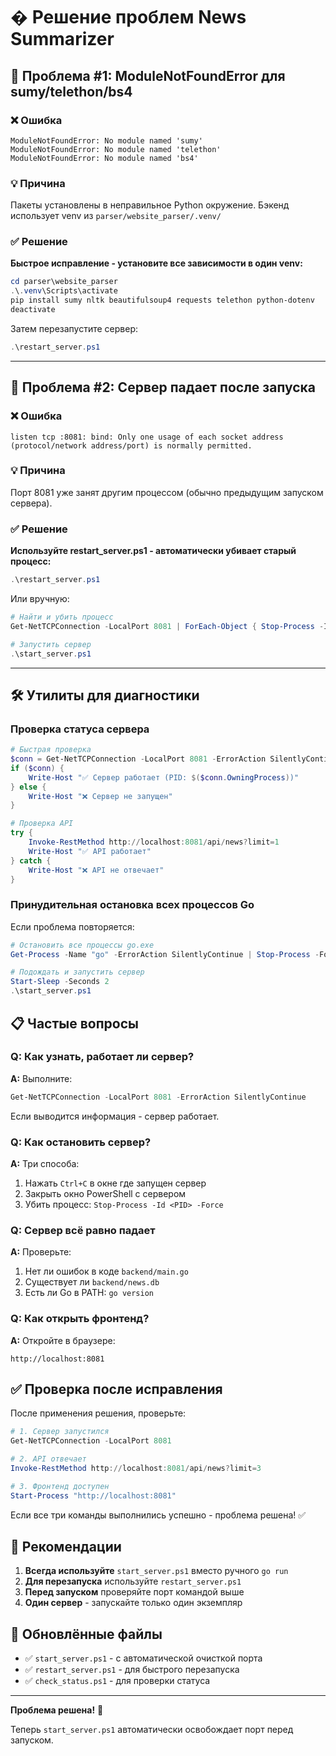 # � Решение проблем News Summarizer

## 🔴 Проблема #1: ModuleNotFoundError для sumy/telethon/bs4

### ❌ Ошибка
```
ModuleNotFoundError: No module named 'sumy'
ModuleNotFoundError: No module named 'telethon'
ModuleNotFoundError: No module named 'bs4'
```

### 💡 Причина
Пакеты установлены в неправильное Python окружение. Бэкенд использует venv из `parser/website_parser/.venv/`

### ✅ Решение

**Быстрое исправление - установите все зависимости в один venv:**

```powershell
cd parser\website_parser
.\.venv\Scripts\activate
pip install sumy nltk beautifulsoup4 requests telethon python-dotenv
deactivate
```

Затем перезапустите сервер:
```powershell
.\restart_server.ps1
```

---

## 🔴 Проблема #2: Сервер падает после запуска

### ❌ Ошибка
```
listen tcp :8081: bind: Only one usage of each socket address 
(protocol/network address/port) is normally permitted.
```

### 💡 Причина
Порт 8081 уже занят другим процессом (обычно предыдущим запуском сервера).

### ✅ Решение

**Используйте restart_server.ps1 - автоматически убивает старый процесс:**

```powershell
.\restart_server.ps1
```

Или вручную:
```powershell
# Найти и убить процесс
Get-NetTCPConnection -LocalPort 8081 | ForEach-Object { Stop-Process -Id $_.OwningProcess -Force }

# Запустить сервер
.\start_server.ps1
```

---

## 🛠️ Утилиты для диагностики

### Проверка статуса сервера

```powershell
# Быстрая проверка
$conn = Get-NetTCPConnection -LocalPort 8081 -ErrorAction SilentlyContinue
if ($conn) {
    Write-Host "✅ Сервер работает (PID: $($conn.OwningProcess))"
} else {
    Write-Host "❌ Сервер не запущен"
}

# Проверка API
try {
    Invoke-RestMethod http://localhost:8081/api/news?limit=1
    Write-Host "✅ API работает"
} catch {
    Write-Host "❌ API не отвечает"
}
```

### Принудительная остановка всех процессов Go

Если проблема повторяется:

```powershell
# Остановить все процессы go.exe
Get-Process -Name "go" -ErrorAction SilentlyContinue | Stop-Process -Force

# Подождать и запустить сервер
Start-Sleep -Seconds 2
.\start_server.ps1
```

## 📋 Частые вопросы

### Q: Как узнать, работает ли сервер?

**A:** Выполните:
```powershell
Get-NetTCPConnection -LocalPort 8081 -ErrorAction SilentlyContinue
```

Если выводится информация - сервер работает.

### Q: Как остановить сервер?

**A:** Три способа:
1. Нажать `Ctrl+C` в окне где запущен сервер
2. Закрыть окно PowerShell с сервером
3. Убить процесс: `Stop-Process -Id <PID> -Force`

### Q: Сервер всё равно падает

**A:** Проверьте:
1. Нет ли ошибок в коде `backend/main.go`
2. Существует ли `backend/news.db`
3. Есть ли Go в PATH: `go version`

### Q: Как открыть фронтенд?

**A:** Откройте в браузере:
```
http://localhost:8081
```

## ✅ Проверка после исправления

После применения решения, проверьте:

```powershell
# 1. Сервер запустился
Get-NetTCPConnection -LocalPort 8081

# 2. API отвечает
Invoke-RestMethod http://localhost:8081/api/news?limit=3

# 3. Фронтенд доступен
Start-Process "http://localhost:8081"
```

Если все три команды выполнились успешно - проблема решена! ✅

## 🎯 Рекомендации

1. **Всегда используйте** `start_server.ps1` вместо ручного `go run`
2. **Для перезапуска** используйте `restart_server.ps1`
3. **Перед запуском** проверяйте порт командой выше
4. **Один сервер** - запускайте только один экземпляр

## 📝 Обновлённые файлы

- ✅ `start_server.ps1` - с автоматической очисткой порта
- ✅ `restart_server.ps1` - для быстрого перезапуска
- ✅ `check_status.ps1` - для проверки статуса

---

**Проблема решена!** 🎉

Теперь `start_server.ps1` автоматически освобождает порт перед запуском.
